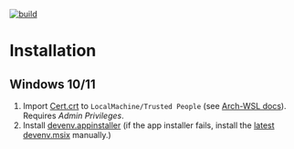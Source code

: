 [![build](https://github.com/aformatik/NixOS-Devenv/actions/workflows/build.yml/badge.svg)](https://github.com/aformatik/NixOS-Devenv/actions/workflows/build.yml)

# Installation

## Windows 10/11

1. Import [Cert.crt](https://github.com/aformatik/NixOS-Devenv/releases/latest/download/devenv.crt) to `LocalMachine/Trusted People` (see [Arch-WSL docs](https://wsldl-pg.github.io/ArchW-docs/Install-Certificate/)). Requires *Admin Privileges*.
2. Install [devenv.appinstaller](https://github.com/aformatik/NixOS-Devenv/releases/latest/download/devenv.AppInstaller)
   (if the app installer fails, install the [latest devenv.msix](https://github.com/aformatik/NixOS-Devenv/releases/latest/download/devenv.msix) manually.)
